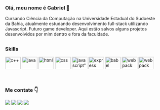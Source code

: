 ### __Olá, meu nome é Gabriel__ 👋

Cursando Ciência da Computação na Universidade Estadual do Sudoeste da Bahia, atualmente estudando desenvolvimento full-stack utilizando Javascript. Futuro game developer. Aqui estão salvos alguns projetos desenvolvidos por mim dentro e fora da faculdade.

##

### __Skills__ 
<div>
  <img height="40" width="50" src="https://cdn.jsdelivr.net/gh/devicons/devicon/icons/cplusplus/cplusplus-original.svg" alt="c++"/>
  <img height="40" width="50" src="https://cdn.jsdelivr.net/gh/devicons/devicon/icons/java/java-original.svg" alt="java"/>
  <img height="40" width="50" src="https://cdn.jsdelivr.net/gh/devicons/devicon/icons/html5/html5-original.svg" alt="html"/>
  <img height="40" width="50" src="https://cdn.jsdelivr.net/gh/devicons/devicon/icons/css3/css3-original.svg" alt="css"/>
  <img height="40" width="50" src="https://cdn.jsdelivr.net/gh/devicons/devicon/icons/javascript/javascript-original.svg" alt=javascript"/>
  <img height="40" width="50" src="https://cdn.jsdelivr.net/gh/devicons/devicon/icons/express/express-original.svg" alt="express"/>
  <img height="40" width="50" src="https://cdn.jsdelivr.net/gh/devicons/devicon/icons/babel/babel-original.svg" alt="babel"/>
  <img height="40" width="50" src="https://cdn.jsdelivr.net/gh/devicons/devicon/icons/webpack/webpack-original.svg" alt="webpack"/>
  <img height="40" width="50" src="https://cdn.jsdelivr.net/gh/devicons/devicon/icons/react/react-original.svg" alt="webpack"/>
</div>

&nbsp;

### __Me contate__ 👇
<div>
  <a href="https://instagram.com/gabriel_uzel" target="blank"><img src="https://img.shields.io/badge/-Instagram-%23E4405F?style=for-the-badge&logo=instagram&logoColor=white"></a>
  <a href = "mailto:gabrielouzelwork@gmail.com"><img src="https://img.shields.io/badge/-Gmail-%23333?style=for-the-badge&logo=gmail&logoColor=white" target="_blank"></a>
  <a href="https://www.linkedin.com/in/gabriel-uzel/" target="blank"><img src="https://img.shields.io/badge/-LinkedIn-%230077B5?style=for-the-badge&logo=linkedin&logoColor=white"></a> 
    <a href="" target="blank"><img src="https://img.shields.io/badge/-Portfolio-%23000000?style=for-the-badge&logo=react&logoColor=white" target="_blank"></a> 
</div>
